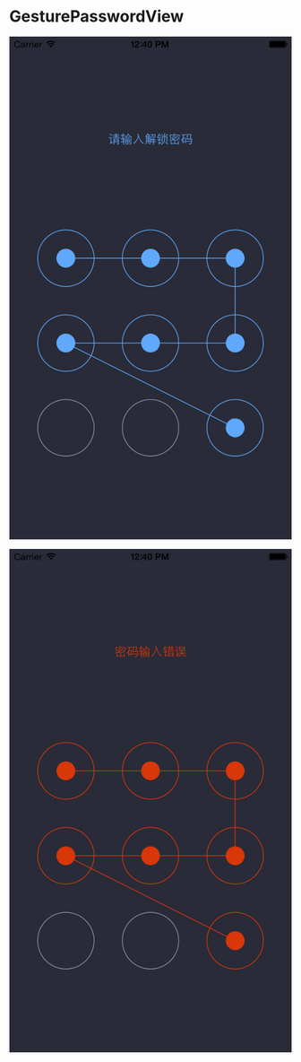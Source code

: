 # GesturePasswordView

![GesturePasswordView: Android-like gesture-based lock screen view on ios.](https://raw.githubusercontent.com/cluries/GesturePasswordView/master/ScreenShot/1.png)


![GesturePasswordView: Android-like gesture-based lock screen view on ios.](https://raw.githubusercontent.com/cluries/GesturePasswordView/master/ScreenShot/2.png)
